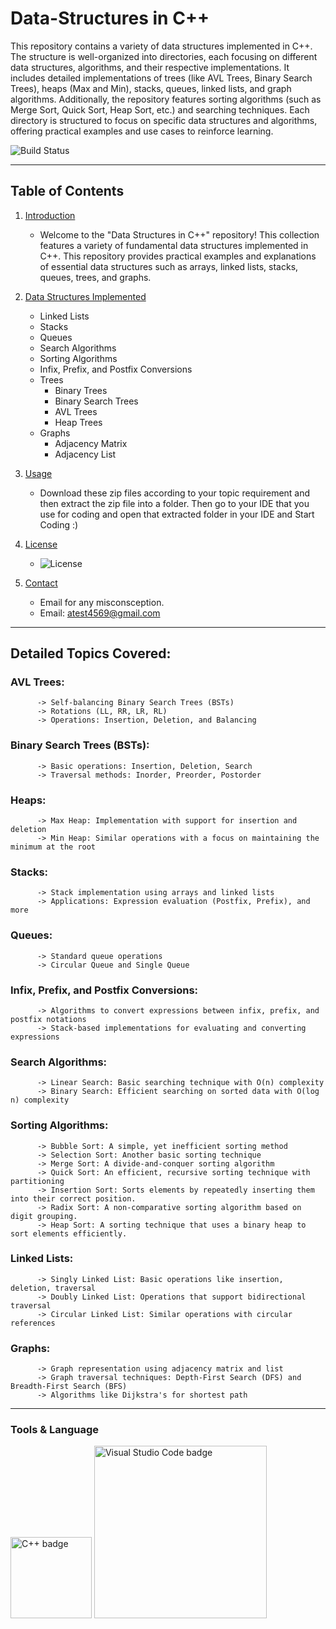 # Data-Structures in C++
This repository contains a variety of data structures implemented in C++. The structure is well-organized into directories, each focusing on different data structures, algorithms, and their respective implementations. It includes detailed implementations of trees (like AVL Trees, Binary Search Trees), heaps (Max and Min), stacks, queues, linked lists, and graph algorithms. Additionally, the repository features sorting algorithms (such as Merge Sort, Quick Sort, Heap Sort, etc.) and searching techniques. Each directory is structured to focus on specific data structures and algorithms, offering practical examples and use cases to reinforce learning.

![Build Status](https://img.shields.io/badge/build-passing-brightgreen)

---
## Table of Contents
1. [Introduction](#introduction)
   - Welcome to the "Data Structures in C++" repository! This collection features a variety of fundamental data structures implemented in C++. This repository provides practical examples and explanations of essential data structures such as arrays, linked lists, stacks, queues, trees, and graphs.

2. [Data Structures Implemented](#data-structures-implemented)
   - Linked Lists
   - Stacks
   - Queues
   - Search Algorithms
   - Sorting Algorithms
   - Infix, Prefix, and Postfix Conversions
   - Trees
     - Binary Trees
     - Binary Search Trees
     - AVL Trees
     - Heap Trees
   - Graphs
     - Adjacency Matrix
     - Adjacency List
       
4. [Usage](#usage)
   - Download these zip files according to your topic requirement and then extract the zip file into a folder. Then go to your IDE that you use for coding and open that extracted folder in your IDE and Start Coding :)
     
5. [License](#license)
   - ![License](https://img.shields.io/badge/license-MIT-blue)
     
6. [Contact](#contact)
   - Email for any misconsception.
   - Email: atest4569@gmail.com

---
## Detailed Topics Covered:
### AVL Trees:

          -> Self-balancing Binary Search Trees (BSTs)
          -> Rotations (LL, RR, LR, RL)
          -> Operations: Insertion, Deletion, and Balancing

### Binary Search Trees (BSTs):

          -> Basic operations: Insertion, Deletion, Search
          -> Traversal methods: Inorder, Preorder, Postorder

### Heaps:

          -> Max Heap: Implementation with support for insertion and deletion
          -> Min Heap: Similar operations with a focus on maintaining the minimum at the root

### Stacks:

          -> Stack implementation using arrays and linked lists
          -> Applications: Expression evaluation (Postfix, Prefix), and more

### Queues:

          -> Standard queue operations
          -> Circular Queue and Single Queue

### Infix, Prefix, and Postfix Conversions:

          -> Algorithms to convert expressions between infix, prefix, and postfix notations
          -> Stack-based implementations for evaluating and converting expressions

### Search Algorithms:

          -> Linear Search: Basic searching technique with O(n) complexity
          -> Binary Search: Efficient searching on sorted data with O(log n) complexity

### Sorting Algorithms:

          -> Bubble Sort: A simple, yet inefficient sorting method
          -> Selection Sort: Another basic sorting technique
          -> Merge Sort: A divide-and-conquer sorting algorithm
          -> Quick Sort: An efficient, recursive sorting technique with partitioning
          -> Insertion Sort: Sorts elements by repeatedly inserting them into their correct position.
          -> Radix Sort: A non-comparative sorting algorithm based on digit grouping.
          -> Heap Sort: A sorting technique that uses a binary heap to sort elements efficiently.
          
### Linked Lists:

          -> Singly Linked List: Basic operations like insertion, deletion, traversal
          -> Doubly Linked List: Operations that support bidirectional traversal
          -> Circular Linked List: Similar operations with circular references

### Graphs:

          -> Graph representation using adjacency matrix and list
          -> Graph traversal techniques: Depth-First Search (DFS) and Breadth-First Search (BFS)
          -> Algorithms like Dijkstra's for shortest path

---
### Tools & Language
<img src="https://img.shields.io/badge/C++-00599C?style=flat&logo=cplusplus&logoColor=white" alt="C++ badge" style="width: 130px; height: auto;">     <img src="https://img.shields.io/badge/Visual%20Studio%20Code-1E6EBF?style=flat&logo=visualstudiocode&logoColor=white" alt="Visual Studio Code badge" style="width: 276px; height: auto;">
